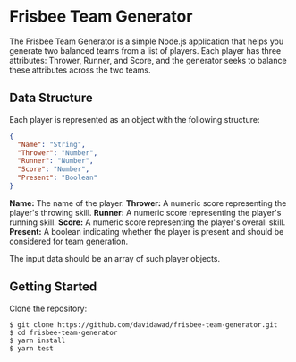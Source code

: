 # Frisbee Team Generator

The Frisbee Team Generator is a simple Node.js application that helps you generate two balanced teams from a list of players. Each player has three attributes: Thrower, Runner, and Score, and the generator seeks to balance these attributes across the two teams.

## Data Structure

Each player is represented as an object with the following structure:

```json
{
  "Name": "String",
  "Thrower": "Number",
  "Runner": "Number",
  "Score": "Number",
  "Present": "Boolean"
}
```

**Name:** The name of the player.
**Thrower:** A numeric score representing the player's throwing skill.
**Runner:** A numeric score representing the player's running skill.
**Score:** A numeric score representing the player's overall skill.
**Present:** A boolean indicating whether the player is present and should be considered for team generation.

The input data should be an array of such player objects.

## Getting Started
Clone the repository:

```
$ git clone https://github.com/davidawad/frisbee-team-generator.git
$ cd frisbee-team-generator
$ yarn install
$ yarn test
```



